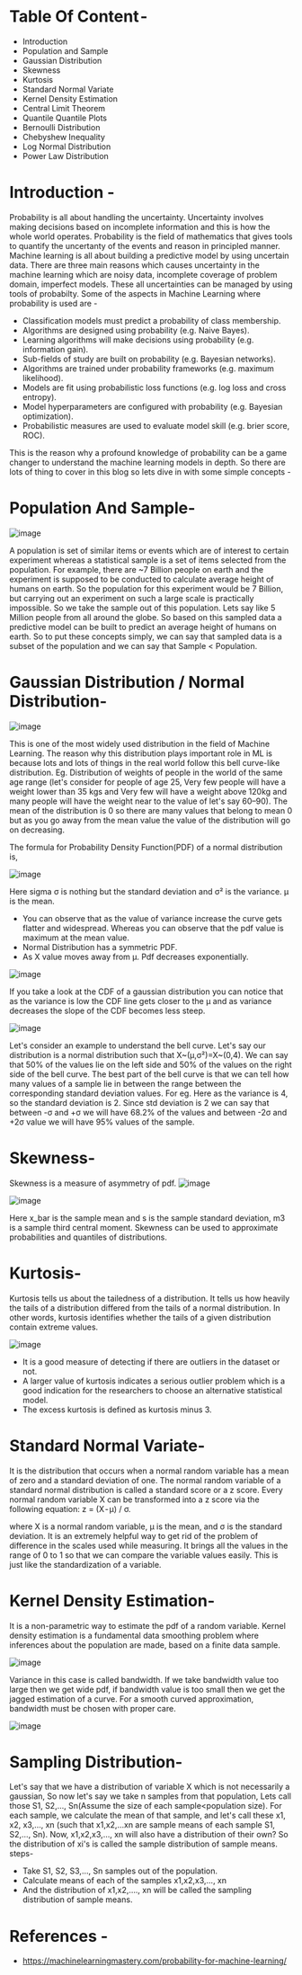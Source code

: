  
# **Table Of Content -** 
* Introduction
* Population and Sample
* Gaussian Distribution
* Skewness
* Kurtosis
* Standard Normal Variate
* Kernel Density Estimation
* Central Limit Theorem
* Quantile Quantile Plots
* Bernoulli Distribution
* Chebyshew Inequality
* Log Normal Distribution
* Power Law Distribution


# **Introduction -** 

Probability is all about handling the uncertainty. Uncertainty involves making decisions based on incomplete information and this is how the whole world operates. Probability is the field of mathematics that gives tools to quantify the uncertanty of the events and reason in principled manner. Machine learning is all about building a predictive model by using uncertain data. There are three main reasons which causes uncertainty in the machine learning which are noisy data, incomplete coverage of problem domain, imperfect models. These all uncertainties can be managed by using tools of probabilty. Some of the aspects in Machine Learning where probability is used are - 

* Classification models must predict a probability of class membership.
* Algorithms are designed using probability (e.g. Naive Bayes).
* Learning algorithms will make decisions using probability (e.g. information gain).
* Sub-fields of study are built on probability (e.g. Bayesian networks).
* Algorithms are trained under probability frameworks (e.g. maximum likelihood).
* Models are fit using probabilistic loss functions (e.g. log loss and cross entropy).
* Model hyperparameters are configured with probability (e.g. Bayesian optimization).
* Probabilistic measures are used to evaluate model skill (e.g. brier score, ROC).

This is the reason why a profound knowledge of probability can be a game changer to understand the machine learning models in depth. So there are lots of thing to cover in this blog so lets dive in with some simple concepts - 

# **Population And Sample-**

![image](https://user-images.githubusercontent.com/46114095/136209142-a0c7799c-dc94-41ff-90e9-97c2c9d3c062.png)

A population is set of similar items or events which are of interest to certain experiment whereas a statistical sample is a set of items selected from the population. For example, there are ~7 Billion people on earth and the experiment is supposed to be conducted to calculate average height of humans on earth. So the population for this experiment would be 7 Billion, but carrying out an experiment on such a large scale is practically impossible. So we take the sample out of this population. Lets say like 5 Million people from all around the globe. So based on this sampled data a predictive model can be built to predict an average height of humans on earth. So to put these concepts simply, we can say that sampled data is a subset of the population and we can say that Sample < Population.

# **Gaussian Distribution / Normal Distribution-**

![image](https://user-images.githubusercontent.com/46114095/136209625-95f4611a-e23a-4624-849d-9e9197e30c6c.png)

This is one of the most widely used distribution in the field of Machine Learning. The reason why this distribution plays important role in ML is because lots and lots of things in the real world follow this bell curve-like distribution. Eg. Distribution of weights of people in the world of the same age range (let's consider for people of age 25, Very few people will have a weight lower than 35 kgs and Very few will have a weight above 120kg and many people will have the weight near to the value of let's say 60–90). The mean of the distribution is 0 so there are many values that belong to mean 0 but as you go away from the mean value the value of the distribution will go on decreasing.

The formula for Probability Density Function(PDF) of a normal distribution is,

![image](https://user-images.githubusercontent.com/46114095/136209715-ab13adac-9e7c-4f07-9a0b-cd209dd5fef3.png)

Here sigma σ is nothing but the standard deviation and σ² is the variance. μ is the mean.

* You can observe that as the value of variance increase the curve gets flatter and widespread. Whereas you can observe that the pdf value is maximum at the mean value.
* Normal Distribution has a symmetric PDF.
* As X value moves away from μ. Pdf decreases exponentially.

![image](https://user-images.githubusercontent.com/46114095/136227558-4b543de9-3cf7-4a03-bfbd-0ce6f013e88e.png)

If you take a look at the CDF of a gaussian distribution you can notice that as the variance is low the CDF line gets closer to the μ and as variance decreases the slope of the CDF becomes less steep.

![image](https://user-images.githubusercontent.com/46114095/136227689-c544ddae-b8d3-4e47-8996-ebe459055069.png)

Let's consider an example to understand the bell curve. Let's say our distribution is a normal distribution such that X~(μ,σ²)=X~(0,4). We can say that 50% of the values lie on the left side and 50% of the values on the right side of the bell curve. The best part of the bell curve is that we can tell how many values of a sample lie in between the range between the corresponding standard deviation values. For eg. Here as the variance is 4, so the standard deviation is 2. Since std deviation is 2 we can say that between -σ and +σ we will have 68.2% of the values and between -2σ and +2σ value we will have 95% values of the sample.

# **Skewness-**

Skewness is a measure of asymmetry of pdf.
![image](https://user-images.githubusercontent.com/46114095/136228157-5235838a-7c09-40f2-a360-3dcca7580b90.png)

![image](https://user-images.githubusercontent.com/46114095/136228829-cba91d6e-b697-4ace-9b42-7620e3057efc.png)


Here x_bar is the sample mean and s is the sample standard deviation, m3 is a sample third central moment. Skewness can be used to approximate probabilities and quantiles of distributions.

# **Kurtosis-**

Kurtosis tells us about the tailedness of a distribution. It tells us how heavily the tails of a distribution differed from the tails of a normal distribution. In other words, kurtosis identifies whether the tails of a given distribution contain extreme values.

![image](https://user-images.githubusercontent.com/46114095/136228914-545417f0-8938-4883-aac6-134ea37b3149.png)

* It is a good measure of detecting if there are outliers in the dataset or not.
* A larger value of kurtosis indicates a serious outlier problem which is a good indication for the researchers to choose an alternative statistical model.
* The excess kurtosis is defined as kurtosis minus 3.


# **Standard Normal Variate-**
It is the distribution that occurs when a normal random variable has a mean of zero and a standard deviation of one. The normal random variable of a standard normal distribution is called a standard score or a z score. Every normal random variable X can be transformed into a z score via the following equation:  z = (X - μ) / σ.

where X is a normal random variable, μ is the mean, and σ is the standard deviation. It is an extremely helpful way to get rid of the problem of difference in the scales used while measuring. It brings all the values in the range of 0 to 1 so that we can compare the variable values easily. This is just like the standardization of a variable.

# **Kernel Density Estimation-**

It is a non-parametric way to estimate the pdf of a random variable. Kernel density estimation is a fundamental data smoothing problem where inferences about the population are made, based on a finite data sample.

![image](https://user-images.githubusercontent.com/46114095/136229228-4348f9f0-6b50-4f68-a054-e1e025bd6bb1.png)

Variance in this case is called bandwidth. If we take bandwidth value too large then we get wide pdf, if bandwidth value is too small then we get the jagged estimation of a curve. For a smooth curved approximation, bandwidth must be chosen with proper care.

![image](https://user-images.githubusercontent.com/46114095/136229299-29402524-2e98-4a2e-be04-a0cfde7632a0.png)

# **Sampling Distribution-**
Let's say that we have a distribution of variable X which is not necessarily a gaussian, So now let's say we take n samples from that population, Lets call those S1, S2,…, Sn(Assume the size of each sample<population size). For each sample, we calculate the mean of that sample, and let's call these x1, x2, x3,…, xn (such that x1,x2,…xn are sample means of each sample S1, S2,…, Sn). Now, x1,x2,x3,…, xn will also have a distribution of their own? So the distribution of xi's is called the sample distribution of sample means.
steps-
* Take S1, S2, S3,…, Sn samples out of the population.
* Calculate means of each of the samples x1,x2,x3,…, xn 
* And the distribution of x1,x2,…., xn will be called the sampling distribution of sample means.

# **References -**
* https://machinelearningmastery.com/probability-for-machine-learning/ 




